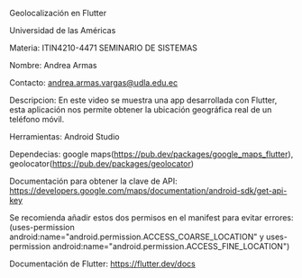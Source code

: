 Geolocalización en Flutter

Universidad de las Américas

Materia: ITIN4210-4471 SEMINARIO DE SISTEMAS

Nombre: Andrea Armas

Contacto: andrea.armas.vargas@udla.edu.ec

Descripcion: En este video se muestra una app desarrollada con Flutter, esta aplicación nos permite obtener la ubicación geográfica real de un teléfono móvil.

Herramientas: Android Studio

Dependecias: google maps(https://pub.dev/packages/google_maps_flutter), geolocator(https://pub.dev/packages/geolocator)

Documentación para obtener la clave de API: https://developers.google.com/maps/documentation/android-sdk/get-api-key

Se recomienda añadir estos dos permisos en el manifest para evitar errores: (uses-permission android:name="android.permission.ACCESS_COARSE_LOCATION" y uses-permission android:name="android.permission.ACCESS_FINE_LOCATION")

Documentación de Flutter: https://flutter.dev/docs
